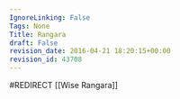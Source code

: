 ```yaml
---
IgnoreLinking: False
Tags: None
Title: Rangara
draft: False
revision_date: 2016-04-21 18:20:15+00:00
revision_id: 43708
---
```


#REDIRECT [[Wise Rangara]]
